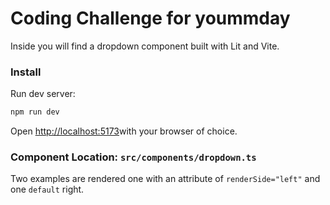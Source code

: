 # Coding Challenge for yoummday

Inside you will find a dropdown component built with Lit and Vite.

### Install
Run dev server:

```bash
npm run dev
```


Open [http://localhost:5173](http://localhost:5173)with your browser of choice.

### Component Location: `src/components/dropdown.ts`

Two examples are rendered one with an attribute of `renderSide="left"` and one `default` right.
